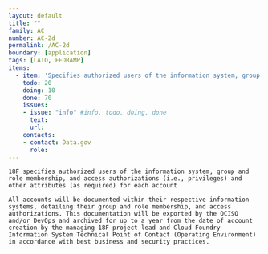 ```yaml
---
layout: default
title: ""
family: AC
number: AC-2d
permalink: /AC-2d
boundary: [application]
tags: [LATO, FEDRAMP]
items:
  - item: 'Specifies authorized users of the information system, group and role membership, and access authorizations (i.e., privileges) and other attributes (as required) for each account'
    todo: 20
    doing: 10
    done: 70   
    issues:
    - issue: "info" #info, todo, doing, done
      text:
      url:
    contacts:
    - contact: Data.gov
      role:
---
```

`18F specifies authorized users of the information system, group and role membership, and access authorizations (i.e., privileges) and other attributes (as required) for each account
`

```
All accounts will be documented within their respective information systems, detailing their group and role membership, and access authorizations. This documentation will be exported by the OCISO and/or DevOps and archived for up to a year from the date of account creation by the managing 18F project lead and Cloud Foundry Information System Technical Point of Contact (Operating Environment) in accordance with best business and security practices.
```
